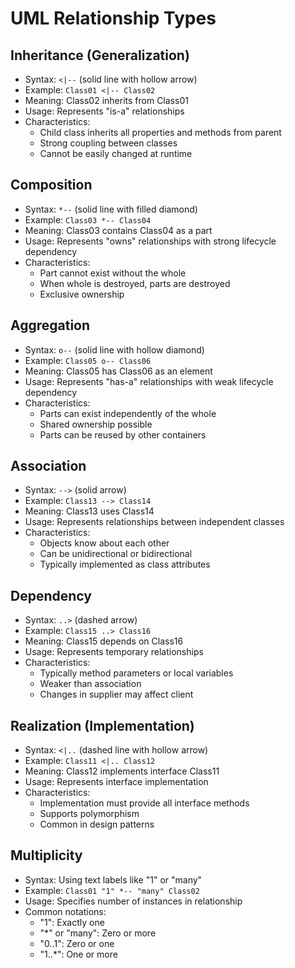 # UML Relationship Types

## Inheritance (Generalization)
- Syntax: `<|--` (solid line with hollow arrow)
- Example: `Class01 <|-- Class02`
- Meaning: Class02 inherits from Class01
- Usage: Represents "is-a" relationships
- Characteristics:
  - Child class inherits all properties and methods from parent
  - Strong coupling between classes
  - Cannot be easily changed at runtime

## Composition
- Syntax: `*--` (solid line with filled diamond)
- Example: `Class03 *-- Class04`
- Meaning: Class03 contains Class04 as a part
- Usage: Represents "owns" relationships with strong lifecycle dependency
- Characteristics:
  - Part cannot exist without the whole
  - When whole is destroyed, parts are destroyed
  - Exclusive ownership

## Aggregation
- Syntax: `o--` (solid line with hollow diamond)
- Example: `Class05 o-- Class06`
- Meaning: Class05 has Class06 as an element
- Usage: Represents "has-a" relationships with weak lifecycle dependency
- Characteristics:
  - Parts can exist independently of the whole
  - Shared ownership possible
  - Parts can be reused by other containers

## Association
- Syntax: `-->` (solid arrow)
- Example: `Class13 --> Class14`
- Meaning: Class13 uses Class14
- Usage: Represents relationships between independent classes
- Characteristics:
  - Objects know about each other
  - Can be unidirectional or bidirectional
  - Typically implemented as class attributes

## Dependency
- Syntax: `..>` (dashed arrow)
- Example: `Class15 ..> Class16`
- Meaning: Class15 depends on Class16
- Usage: Represents temporary relationships
- Characteristics:
  - Typically method parameters or local variables
  - Weaker than association
  - Changes in supplier may affect client

## Realization (Implementation)
- Syntax: `<|..` (dashed line with hollow arrow)
- Example: `Class11 <|.. Class12`
- Meaning: Class12 implements interface Class11
- Usage: Represents interface implementation
- Characteristics:
  - Implementation must provide all interface methods
  - Supports polymorphism
  - Common in design patterns

## Multiplicity
- Syntax: Using text labels like "1" or "many"
- Example: `Class01 "1" *-- "many" Class02`
- Usage: Specifies number of instances in relationship
- Common notations:
  - "1": Exactly one
  - "*" or "many": Zero or more
  - "0..1": Zero or one
  - "1..*": One or more

